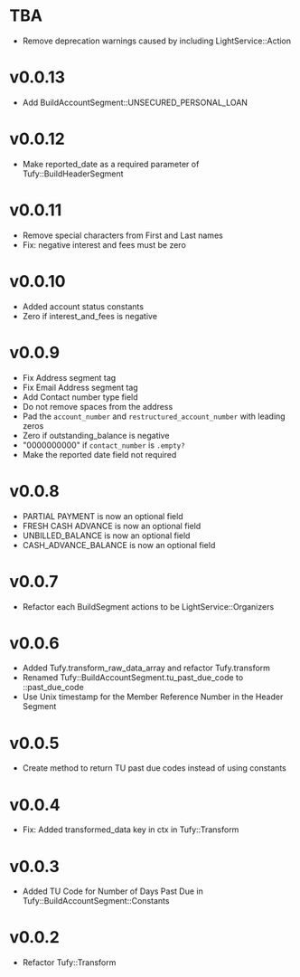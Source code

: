 # TBA

- Remove deprecation warnings caused by including LightService::Action

# v0.0.13

- Add BuildAccountSegment::UNSECURED_PERSONAL_LOAN

# v0.0.12

- Make reported_date as a required parameter of Tufy::BuildHeaderSegment

# v0.0.11

- Remove special characters from First and Last names
- Fix: negative interest and fees must be zero

# v0.0.10

- Added account status constants
- Zero if interest_and_fees is negative

# v0.0.9

- Fix Address segment tag
- Fix Email Address segment tag
- Add Contact number type field
- Do not remove spaces from the address
- Pad the `account_number` and `restructured_account_number` with leading zeros
- Zero if outstanding_balance is negative
- "0000000000" if `contact_number` is `.empty?`
- Make the reported date field not required

# v0.0.8

- PARTIAL PAYMENT is now an optional field
- FRESH CASH ADVANCE is now an optional field
- UNBILLED_BALANCE is now an optional field
- CASH_ADVANCE_BALANCE is now an optional field

# v0.0.7

- Refactor each BuildSegment actions to be LightService::Organizers

# v0.0.6

- Added Tufy.transform_raw_data_array and refactor Tufy.transform
- Renamed Tufy::BuildAccountSegment.tu_past_due_code to ::past_due_code
- Use Unix timestamp for the Member Reference Number in the Header Segment

# v0.0.5

- Create method to return TU past due codes instead of using constants

# v0.0.4

- Fix: Added transformed_data key in ctx in Tufy::Transform

# v0.0.3

- Added TU Code for Number of Days Past Due in Tufy::BuildAccountSegment::Constants

# v0.0.2

- Refactor Tufy::Transform
